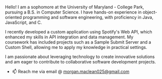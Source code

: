 Hello! I am a sophomore at the University of Maryland - College Park, pursuing a B.S. in Computer Science. I have hands-on experience in object-oriented programming and software engineering, with proficiency in Java, JavaScript, and C.

I recently developed a custom application using Spotify's Web API, which enhanced my skills in API integration and data management. My coursework has included projects such as a Sample Submit Server and a Custom Shell, allowing me to apply my knowledge in practical settings.

I am passionate about leveraging technology to create innovative solutions and am eager to contribute to collaborative software development projects.

- 📫 Reach me via email @ morgan.maclean025@gmail.com 


<!---
morganmac25/morganmac25 is a ✨ special ✨ repository because its `README.md` (this file) appears on your GitHub profile.
You can click the Preview link to take a look at your changes.
--->
